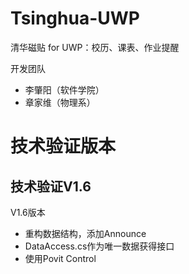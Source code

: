# Tsinghua-UWP
清华磁贴 for UWP：校历、课表、作业提醒

开发团队
- 李肇阳（软件学院）
- 章家维（物理系）
# 技术验证版本
## 技术验证V1.6
V1.6版本
- 重构数据结构，添加Announce
- DataAccess.cs作为唯一数据获得接口 
- 使用Povit Control
